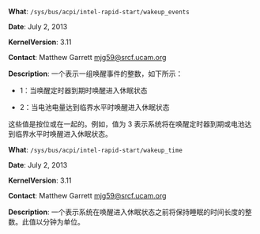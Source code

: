 **What**: `/sys/bus/acpi/intel-rapid-start/wakeup_events`

**Date**: July 2, 2013

**KernelVersion**: 3.11

**Contact**: Matthew Garrett <mjg59@srcf.ucam.org>

**Description**: 一个表示一组唤醒事件的整数，如下所示：

 - 1：当唤醒定时器到期时唤醒进入休眠状态

 - 2：当电池电量达到临界水平时唤醒进入休眠状态

这些值是按位或在一起的。例如，值为 3 表示系统将在唤醒定时器到期或电池达到临界水平时唤醒进入休眠状态。

**What**: `/sys/bus/acpi/intel-rapid-start/wakeup_time`

**Date**: July 2, 2013

**KernelVersion**: 3.11

**Contact**: Matthew Garrett <mjg59@srcf.ucam.org>

**Description**: 一个表示系统在唤醒进入休眠状态之前将保持睡眠的时间长度的整数。此值以分钟为单位。